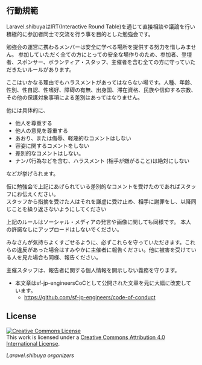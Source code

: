 ## 行動規範

Laravel.shibuyaはIRT(Interactive Round Table)を通じて直接相談や議論を行い積極的に参加者同士で交流を行う事を目的とした勉強会です。

勉強会の運営に携わるメンバーは安全に学べる場所を提供する努力を惜しみません。
参加していただく全ての方にとっての安全な場作りのため、参加者、登壇者、スポンサー、ボランティア・スタッフ、主催者を含む全ての方に守っていただきたいルールがあります。

ここはいかなる理由でもハラスメントがあってはならない場です。人種、年齢、性別、性自認、性嗜好、障碍の有無、出身国、滞在資格、民族や信仰する宗教、その他の保護対象事項による差別はあってはなりません。

他には具体的に、

- 他人を尊重する
- 他人の意見を尊重する
- あおり、または侮辱、軽蔑的なコメントはしない
- 容姿に関するコメントをしない
- 差別的なコメントはしない。
- ナンパ行為などを含む、ハラスメント (相手が嫌がること)は絶対にしない

などが挙げられます。

仮に勉強会で上記にあげられている差別的なコメントを受けたのであればスタッフにお伝えください。  
スタッフから指摘を受けた人はそれを謙虚に受け止め、相手に謝罪をし、以降同じことを繰り返さないようにしてください

上記のルールはソーシャル・メディアの発言や画像に関しても同様です。
本人の許諾なしにアップロードはしないでください。

みなさんが気持ちよくすごせるように、必ずこれらを守っていただきます。これらの違反があった場合はすみやかに主催者に報告ください。他に被害を受けている人を見た場合も同様、報告ください。

主催スタッフは、報告者に関する個人情報を開示しない義務を守ります。

- 本文章はsf-jp-engineersCoCとして公開された文章を元に大幅に改変しています。
  - https://github.com/sf-jp-engineers/code-of-conduct

## License

<a rel="license" href="http://creativecommons.org/licenses/by/4.0/"><img alt="Creative Commons License" style="border-width:0" src="https://i.creativecommons.org/l/by/4.0/88x31.png" /></a><br />This work is licensed under a <a rel="license" href="http://creativecommons.org/licenses/by/4.0/">Creative Commons Attribution 4.0 International License</a>.

*Laravel.shibuya organizers*
